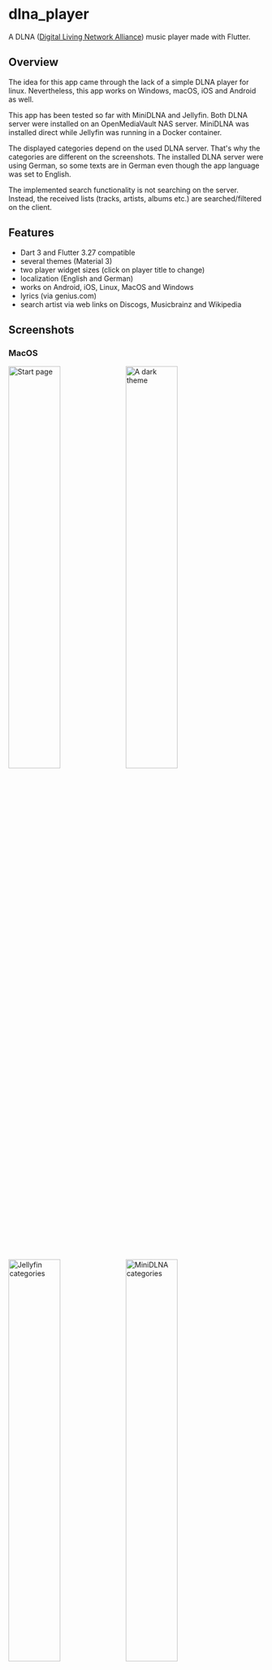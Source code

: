 # dlna_player

A DLNA ([Digital Living Network Alliance](https://en.wikipedia.org/wiki/Digital_Living_Network_Alliance)) music player made with Flutter.

## Overview

The idea for this app came through the lack of a simple DLNA player for linux. Nevertheless, 
this app works on Windows, macOS, iOS and Android as well.

This app has been tested so far with MiniDLNA and Jellyfin. Both DLNA server were installed 
on an OpenMediaVault NAS server. MiniDLNA was installed direct while Jellyfin was running in a
Docker container.

The displayed categories depend on the used DLNA server. That's why the categories are
different on the screenshots. The installed DLNA server were using German, so some texts are
in German even though the app language was set to English.

The implemented search functionality is not searching on the server. Instead, the
received lists (tracks, artists, albums etc.) are searched/filtered on the client.

## Features

- Dart 3 and Flutter 3.27 compatible
- several themes (Material 3)
- two player widget sizes (click on player title to change)
- localization (English and German)
- works on Android, iOS, Linux, MacOS and Windows
- lyrics (via genius.com)
- search artist via web links on Discogs, Musicbrainz and Wikipedia 

## Screenshots
### MacOS

<p float="left">
    <img src="./screenshots/macos_1.png" title="Start page" width="45%" alt="Start page">
    <img src="./screenshots/macos_a_dark_theme.png" title="A dark theme" width="45%" alt="A dark theme">
    <img src="./screenshots/macos_jellyfin.png" title="Jellyfin categories" width="45%" alt="Jellyfin categories">
    <img src="./screenshots/macos_minidlna.png" title="MiniDLNA categories" width="45%" alt="MiniDLNA categories">
    <img src="./screenshots/macos_search_track.png" title="Search track" width="45%" alt="Search track">
    <img src="./screenshots/macos_filtered_tracks.png" title="Filtered tracks" width="45%" alt="Filtered tracks">
    <img src="./screenshots/macos_lyrics.png" title="Lyrics" width="45%" alt="Lyrics">
    <img src="./screenshots/macos_filtered_albums.png" title="Filtered albums" width="45%" alt="Filtered albums">
    <img src="./screenshots/macos_minimal_player.png" title="Minimal player" width="45%" alt="Minimal player">
</p>

### Android

<p float="left">
    <img src="./screenshots/android_1.png" title="Start page" width="30%" alt="Start page">
    <img src="./screenshots/android_a_dark_theme.png" title="Start page" width="30%" alt="Start page">
    <img src="./screenshots/android_jellyfin.png" title="Jellyfin categories" width="30%" alt="Jellyfin categories">
</p>

<p float="left">
    <img src="./screenshots/android_minidlna.png" title="MiniDLNA categories" width="30%" alt="MiniDLNA categories">
    <img src="./screenshots/android_search_track.png" title="Search track" width="30%" alt="Search track">
    <img src="./screenshots/android_filtered_tracks.png" title="Filtered tracks" width="30%" alt="Filtered tracks">
</p>

<p float="left">
    <img src="./screenshots/android_lyrics.png" title="Lyrics" width="30%" alt="Lyrics">
    <img src="./screenshots/android_filtered_artists.png" title="Filtered artists" width="30%" alt="Filtered artists">
</p>

## Acknowledgements
This project would be impossible without the following packages:

[upnp2](https://pub.dev/packages/upnp2) and [audioplayers](https://pub.dev/packages/audioplayers) do the heavy lifting
of handling the UPNP protocol and playing audio files. The handling of the media keys is done
by [hid_listener](https://github.com/localcc/hid_listener).

## Tips and tricks
### Update logo etc.

When the logo has been changed, run the following command

    > flutter pub run icons_launcher:create

to recreate all logo images for all platforms.

### Localization

The app uses the `Intl` package to maintain different localizations. Run the following command, if you change
the content of the `./lib/l10n/*.arb` files:

    > flutter gen-l10n

This will update the files in `.dart_tool/flutter_gen/gen_l10n`.

> **Info**
>
> This command is also necessary, when the app is built for the first time.
 
### Genius lyrics
The access of the genius api at api.genius.com needs a token. Therefore, you have to supply
this token in the settings dialog that's available via the 3 dot menu in the upper right corner.

## Build Linux Flatpak
### General
We need a special Docker image for building the app and the flatpak version of it. It's best to use the oldest
supported Linux OS for this task, to get the widest OS support for our flatpak app. I'm using the LTS version
Ubuntu 20.04. The [Dockerfile](./flatpak/Dockerfile) takes this as the base image and installs then all the needed dependencies
to be able to compile the source code for Linux. In additon, the flatpak utilities are also installed. It's also
important to install all the dependencies that the Linux version of the used Flutter packages needs. You find
this information typically on pub.dev at the Linux version of the used package.

The build time for this image is approx. 10 minutes on my machine and the resulting image size is around 12GB.

### Image for Flutter and Flatpak
Build the image:

    cd flatpak
    docker build --platform linux/amd64 -t flutterpack:1.0.0 . 

### Build and pack
Execute the following command in the project root folder to compile the Flutter source code and to generate
a flatpak version of it (`de.luedtke.shoppinglist.flatpak`):

    docker run --rm --privileged --platform linux/amd64 -u builder -v "$PWD":/home/builder/app \
        -w /home/builder/app/flatpak flutterpack:1.0.0 "./build-flutter-app.sh"

### Local install
To run the flatpak app, you need to have the following runtime installed on your local machine:

    flatpak install org.freedesktop.Platform/x86_64/23.08

Now install the app locally:

    cd flatpak
    flatpak install --user de.luedtke.dlna_player.flatpak

If you want to remove it:

    flatpak remove de.luedtke.dlna_player
